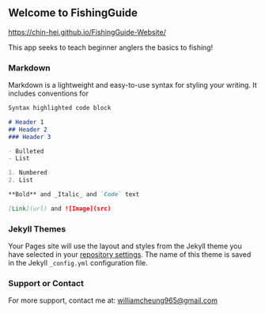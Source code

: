 ## Welcome to FishingGuide

https://chin-hei.github.io/FishingGuide-Website/

This app seeks to teach beginner anglers the basics to fishing!

### Markdown

Markdown is a lightweight and easy-to-use syntax for styling your writing. It includes conventions for

```markdown
Syntax highlighted code block

# Header 1
## Header 2
### Header 3

- Bulleted
- List

1. Numbered
2. List

**Bold** and _Italic_ and `Code` text

[Link](url) and ![Image](src)
```
### Jekyll Themes

Your Pages site will use the layout and styles from the Jekyll theme you have selected in your [repository settings](https://github.com/Chin-Hei/FishingGuide-Website/settings/pages). The name of this theme is saved in the Jekyll `_config.yml` configuration file.

### Support or Contact

For more support, contact me at: williamcheung965@gmail.com 
